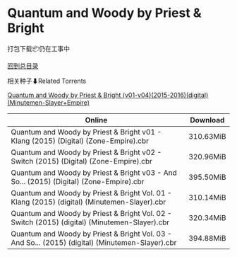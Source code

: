 # Quantum and Woody by Priest & Bright

打包下载📦仍在工事中

[回到总目录](/Catalogs.md)







相关种子⬇Related Torrents

[Quantum and Woody by Priest & Bright (v01-v04)(2015-2016)(digital)(Minutemen-Slayer+Empire)](https://github.com/alicewish/markdown/blob/master/torrent/Quantum-and-Woody-by-Priest---Bright--v01-v04--2015-2016--digital--Minutemen-Slayer-Empire.md)

Online | Download
--- | ---
Quantum and Woody by Priest & Bright v01 - Klang (2015) (Digital) (Zone-Empire).cbr | 310.63MiB
Quantum and Woody by Priest & Bright v02 - Switch (2015) (Digital) (Zone-Empire).cbr | 320.96MiB
Quantum and Woody by Priest & Bright v03 - And So... (2015) (Digital) (Zone-Empire).cbr | 395.50MiB
Quantum and Woody by Priest & Bright Vol. 01 - Klang (2015) (digital) (Minutemen-Slayer).cbr | 310.14MiB
Quantum and Woody by Priest & Bright Vol. 02 - Switch (2015) (digital) (Minutemen-Slayer).cbr | 320.34MiB
Quantum and Woody by Priest & Bright Vol. 03 - And So... (2015) (digital) (Minutemen-Slayer).cbr | 394.88MiB